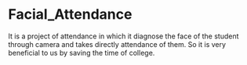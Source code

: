 # Facial_Attendance
It is a project of attendance in which it diagnose the face of the student through camera and takes directly attendance of them. So it is very beneficial to us by saving the time of college.
